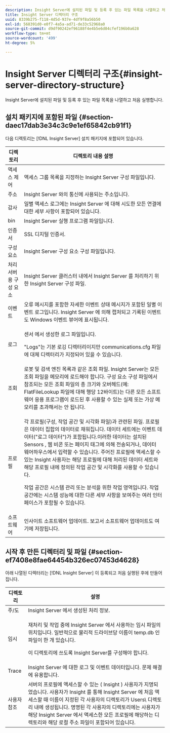 ```yaml
---
description: Insight Server에 설치된 파일 및 등록 후 있는 파일 목록을 나열하고 처음 실행합니다.
title: Insight Server 디렉터리 구조
uuid: 8339b275-f118-4d5d-937e-4df9f8a56b50
exl-id: 568391d0-e0f7-4a5a-ad71-de33c52968a0
source-git-commit: d9df90242ef96188f4e4b5e6d04cfef196b0a628
workflow-type: tm+mt
source-wordcount: '499'
ht-degree: 5%

---
```


# Insight Server 디렉터리 구조{#insight-server-directory-structure}

Insight Server에 설치된 파일 및 등록 후 있는 파일 목록을 나열하고 처음 실행합니다.

## 설치 패키지에 포함된 파일 {#section-daec17dab3e34c3c9e1ef65842cb91f1}

다음 디렉토리는 [!DNL Insight Server] 설치 패키지에 포함되어 있습니다.

<table id="table_CE713A3D671C453A87986E4CD4620EF3"> 
 <thead> 
  <tr> 
   <th colname="col1" class="entry"> 디렉토리 </th> 
   <th colname="col2" class="entry"> 디렉토리 내용 설명 </th> 
  </tr> 
 </thead>
 <tbody> 
  <tr> 
   <td colname="col1"> 액세스 제어 </td> 
   <td colname="col2"> <span class="keyword"> 액세스 그룹 목록을 지정하는 Insight Server  </span> 구성 파일입니다. </td> 
  </tr> 
  <tr> 
   <td colname="col1"> 주소 </td> 
   <td colname="col2"> <span class="keyword"> Insight Server </span>와의 통신에 사용되는 주소입니다. </td> 
  </tr> 
  <tr> 
   <td colname="col1"> 감사 </td> 
   <td colname="col2"> 일별 액세스 로그에는 <span class="keyword"> Insight Server </span>에 대해 시도한 모든 연결에 대한 세부 사항이 포함되어 있습니다. </td> 
  </tr> 
  <tr> 
   <td colname="col1"> bin </td> 
   <td colname="col2"> <span class="keyword"> Insight Server  </span> 실행 프로그램 파일입니다. </td> 
  </tr> 
  <tr> 
   <td colname="col1"> 인증서 </td> 
   <td colname="col2"> SSL 디지털 인증서. </td> 
  </tr> 
  <tr> 
   <td colname="col1"> 구성 요소 </td> 
   <td colname="col2"> <span class="keyword"> Insight Server  </span> 구성 요소 구성 파일입니다. </td> 
  </tr> 
  <tr> 
   <td colname="col1"> 처리 서버용 구성 요소 </td> 
   <td colname="col2"> <span class="keyword"> Insight Server  </span> 클러스터 내에서  <span class="keyword"> Insight Server </span> 를 처리하기 위한  <span class="keyword"> Insight Server 구성  </span> 파일. </td> 
  </tr> 
  <tr> 
   <td colname="col1"> 이벤트 </td> 
   <td colname="col2"> 오류 메시지를 포함한 자세한 이벤트 상태 메시지가 포함된 일별 이벤트 로그입니다. <span class="keyword"> Insight Server </span>에 의해 캡처되고 기록된 이벤트도 Windows 이벤트 뷰어에 표시됩니다. </td> 
  </tr> 
  <tr> 
   <td colname="col1"> 로그 </td> 
   <td colname="col2"> <p><span class="wintitle"> 센서 </span>에서 생성한 로그 파일입니다. </p> <p>"Logs"는 기본 로깅 디렉터리이지만 <span class="filepath"> communications.cfg </span> 파일에 대체 디렉터리가 지정되어 있을 수 있습니다. </p> </td> 
  </tr> 
  <tr> 
   <td colname="col1"> 조회 </td> 
   <td colname="col2"> 로봇 및 검색 엔진 목록과 같은 조회 파일. <span class="keyword"> Insight Server는 모든 조회 파일을 메모리에 로드해야  </span> 합니다. 구성 요소 구성 파일에서 참조되는 모든 조회 파일의 총 크기와 오버헤드(예: <span class="filepath"> FlatFileLookup </span> 파일에 대해 행당 12바이트)는 다른 모든 소프트웨어 응용 프로그램이 로드된 후 사용할 수 있는 실제 또는 가상 메모리를 초과해서는 안 됩니다. </td> 
  </tr> 
  <tr> 
   <td colname="col1"> 프로필 </td> 
   <td colname="col2"> <p>각 프로필(구성, 작업 공간 및 시각화 파일)과 관련된 파일. 프로필은 데이터 집합의 데이터로 채워집니다. 데이터 세트에는 이벤트 데이터("로그 데이터")가 포함됩니다.이러한 데이터는 설치된 <span class="wintitle"> Sensors </span>, 웹 비콘 또는 페이지 태그에 의해 전송되거나, 데이터 웨어하우스에서 입력할 수 있습니다. <span class="keyword"> 주어진  </span> 프로필에 액세스할 수 있는 Insight 사용자는 해당 프로필에 대해 처리된 데이터 세트와 해당 프로필 내에 정의된 작업 공간 및 시각화를 사용할 수 있습니다. </p> <p>작업 공간은 시스템 관리 또는 분석을 위한 작업 영역입니다. 작업 공간에는 시스템 성능에 대한 다른 세부 사항을 보여주는 여러 인터페이스가 포함될 수 있습니다. </p> </td> 
  </tr> 
  <tr> 
   <td colname="col1"> 소프트웨어 </td> 
   <td colname="col2"> <span class="keyword"> 인사이트  </span> 소프트웨어 업데이트. 보고서 소프트웨어 업데이트도 여기에 저장됩니다. </td> 
  </tr> 
 </tbody> 
</table>

## 시작 후 만든 디렉터리 및 파일 {#section-ef7408e8fae64454b326ec07453d4628}

아래 나열된 디렉터리는 [!DNL Insight Server] 이 등록되고 처음 실행된 후에 만들어집니다.

<table id="table_89CC9F3E568044C8A0072BF0A6EDCCEF"> 
 <thead> 
  <tr> 
   <th colname="col1" class="entry"> 디렉토리 </th> 
   <th colname="col2" class="entry"> 설명 </th> 
  </tr> 
 </thead>
 <tbody> 
  <tr> 
   <td colname="col1"> 주/도 </td> 
   <td colname="col2"> <span class="keyword"> Insight Server </span>에서 생성된 처리 정보. </td> 
  </tr> 
  <tr> 
   <td colname="col1"> 임시 </td> 
   <td colname="col2"> <p>재처리 및 작업 중에 <span class="keyword"> Insight Server </span>에서 사용하는 임시 파일의 위치입니다. 일반적으로 물리적 드라이브당 이름이 <span class="filepath"> temp.db </span>인 파일이 한 개 있습니다. </p> <p> <span class="keyword"> 이 디렉토리에 쓰도록 Insight Server를 구성해야  </span> 합니다. </p> </td> 
  </tr> 
  <tr> 
   <td colname="col1"> Trace </td> 
   <td colname="col2"> <span class="keyword"> Insight Server </span>에 대한 로그 및 이벤트 데이터입니다. 문제 해결에 유용합니다. </td> 
  </tr> 
  <tr> 
   <td colname="col1"> 사용자 참조 </td> 
   <td colname="col2"> 서버의 프로필에 액세스할 수 있는 ( <span class="keyword"> Insight </span>) 사용자가 지명되었습니다. 사용자가 <span class="keyword"> Insight </span>를 통해 <span class="keyword"> Insight Server </span>에 처음 액세스할 때 이름이 지정된 각 사용자의 디렉토리가 Users\ 디렉토리 내에 생성됩니다. 명명된 각 사용자의 디렉토리에는 사용자가 해당 <span class="keyword"> Insight Server </span>에서 액세스한 모든 프로필에 해당하는 디렉토리와 해당 로컬 주소 파일이 포함되어 있습니다. </td> 
  </tr> 
 </tbody> 
</table>
